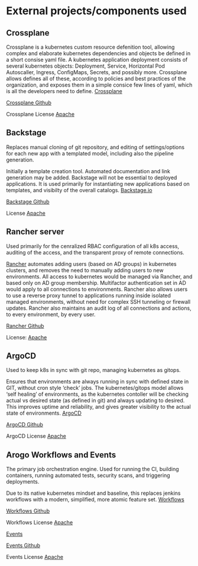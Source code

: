# External projects/components used
## Crossplane
Crossplane is a kubernetes custom resource defenition tool, allowing complex and elaborate kubernetes dependencies and objects be defined in a short consise yaml file. A kubernetes application deployment consists of several kubernetes objects: Deployment, Service, Horizontal Pod Autoscaller, Ingress, ConfigMaps, Secrets, and possibly more. Crossplane allows defines all of these, according to policies and best practices of the organization, and exposes them in a simple consice few lines of yaml, which is all the developers need to define.
[Crossplane](https://crossplane.io)

[Crossplane Github](https://github.com/crossplane/crossplane)

Crossplane License [Apache](https://github.com/crossplane/crossplane/blob/master/LICENSE)

## Backstage
Replaces manual cloning of git repository, and editing of settings/options for each new app with a templated model, including also the pipeline generation.

Initially a template creation tool. Automated documentation and link generation may be added. Backstage will not be essential to deployed applications. It is used primarily for instantiating new applications based on templates, and visibilty of the overall catalogs.
[Backstage.io](https://backstage.io)

[Backstage Github](https://github.com/backstage/backstage)

License [Apache](https://github.com/backstage/backstage/blob/master/LICENSE)

## Rancher server
Used primarily for the cenralized RBAC configuration of all k8s access, auditing of the access, and the transparent proxy of remote connections.

[Rancher](https://www.rancher.com/products/rancher) automates adding users (based on AD groups) in kubernetes clusters, and removes the need to manually adding users to new environments. All access to kubernetes would be managed via Rancher, and based only on AD group membership. Multifactor authentication set in AD would apply to all connections to environments. Rancher also allows users to use a reverse proxy tunnel to applications running inside isolated managed environments, without need for complex SSH tunneling or firewall updates. Rancher also maintains an audit log of all connections and actions, to every environment, by every user.

[Rancher Github](https://github.com/rancher/rancher)

License: [Apache](https://github.com/rancher/rancher/blob/master/LICENSE)

## ArgoCD
Used to keep k8s in sync with git repo, managing kubernetes as gitops.

Ensures that environments are always running in sync with defined state in GIT, without cron style ‘check’ jobs. The kubernetes/gitops model allows ‘self healing’ of environments, as the kubernetes contoller will be checking actual vs desired state (as defined in git) and always updating to desired. This improves uptime and reliability, and gives greater visibility to the actual state of environments.
[ArgoCD](https://argoproj.github.io/cd)

[ArgoCD Github](https://github.com/argoproj/argo-cd)

ArgoCD License [Apache](https://github.com/argoproj/argo-cd/blob/master/LICENSE)

## Arogo Workflows and Events
The primary job orchestration engine. Used for running the CI, building containers, running automated tests, security scans, and triggering deployments.

Due to its native kubernetes mindset and baseline, this replaces jenkins workflows with a modern, simplified, more atomic feature set.
[Workflows](https://argoproj.github.io/workflows)

[Workflows Github](https://github.com/argoproj/argo-workflows)

Workflows License [Apache](https://github.com/argoproj/argo-workflows/blob/master/LICENSE)

[Events](https://argoproj.github.io/events)

[Events Github](https://github.com/argoproj/argo-events)

Events License [Apache](https://github.com/argoproj/argo-events/blob/master/LICENSE)